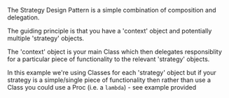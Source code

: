 The Strategy Design Pattern is a simple combination of composition and delegation.

The guiding principle is that you have a 'context' object and potentially multiple 'strategy' objects.

The 'context' object is your main Class which then delegates responsiblity for a particular piece of functionality to the relevant 'strategy' objects.

In this example we're using Classes for each 'strategy' object but if your strategy is a simple/single piece of functionality then rather than use a Class you could use a Proc (i.e. a `lambda`) - see example provided